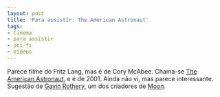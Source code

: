 ```yaml
---
layout: post
title: 'Para assistir: The American Astronaut'
tags:
- Cinema
- para assistir
- sci-fi
- Vídeos
---
```


Parece filme do Fritz Lang, mas é de Cory McAbee. Chama-se [The American Astronaut](http://www.corymcabee.com/americanastronaut/), e é de 2001. Ainda não vi, mas parece interessante. Sugestão de [Gavin Rothery](http://www.gavinrothery.com/my-blog/2011/10/3/the-american-astronaut.html), um dos criadores de [Moon](http://www.imdb.com/title/tt1182345/).
